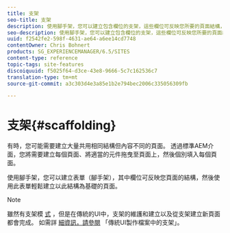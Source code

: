 ```yaml
---
title: 支架
seo-title: 支架
description: 使用腳手架，您可以建立包含欄位的支架，這些欄位可反映您所要的頁面結構，然後使用此表單，輕鬆根據此結構建立頁面
seo-description: 使用腳手架，您可以建立包含欄位的支架，這些欄位可反映您所要的頁面結構，然後使用此表單，輕鬆根據此結構建立頁面
uuid: f2542fe2-598f-4631-ae64-a6ee14cd7748
contentOwner: Chris Bohnert
products: SG_EXPERIENCEMANAGER/6.5/SITES
content-type: reference
topic-tags: site-features
discoiquuid: f5025f64-d3ce-43e8-9666-5c7c162536c7
translation-type: tm+mt
source-git-commit: a3c303d4e3a85e1b2e794bec2006c335056309fb

---
```



# 支架{#scaffolding}

有時，您可能需要建立大量共用相同結構但內容不同的頁面。 透過標準AEM介面，您將需要建立每個頁面、將適當的元件拖曳至頁面上，然後個別填入每個頁面。

使用腳手架，您可以建立表單（腳手架），其中欄位可反映您頁面的結構，然後使用此表單輕鬆建立以此結構為基礎的頁面。

>[!NOTE]
>
>雖然有支架模 [式](/help/sites-authoring/author-environment-tools.md#page-modes) ，但是在傳統的UI中，支架的維護和建立以及從支架建立新頁面都會完成。 如需詳 [細資訊，請參閱](/help/sites-classic-ui-authoring/classic-feature-scaffolding.md) 「傳統UI製作檔案中的支架」。

